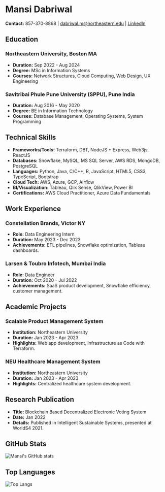 # Mansi Dabriwal

**Contact:** 857-370-8868 | dabriwal.m@northeastern.edu | [LinkedIn](linkedin.com/in/mansida)

## Education

### Northeastern University, Boston MA
- **Duration:** Sep 2022 - Aug 2024
- **Degree:** MSc in Information Systems
- **Courses:** Network Structures, Cloud Computing, Web Design, UX Engineering

### Savitribai Phule Pune University (SPPU), Pune India
- **Duration:** Aug 2016 - May 2020
- **Degree:** BE in Information Technology
- **Courses:** Database Management, Operating Systems, System Programming

## Technical Skills

- **Frameworks/Tools:** Terraform, DBT, NodeJS + Express, Web3js, ReactJS
- **Databases:** Snowflake, MySQL, MS SQL Server, AWS RDS, MongoDB, PostgreSQL
- **Languages:** Python, Java, C/C++, R, JavaScript, HTML5, CSS3, TypeScript, Bootstrap
- **Cloud Tech:** AWS, Azure, GCP, Airflow
- **BI/Visualization:** Tableau, Qlik Sense, QlikView, Power BI
- **Certifications:** AWS Cloud Practitioner, Azure Data Fundamentals

## Work Experience

### Constellation Brands, Victor NY
- **Role:** Data Engineering Intern
- **Duration:** May 2023 - Dec 2023
- **Achievements:** ETL pipelines, Snowflake optimization, Tableau dashboards.

### Larsen & Toubro Infotech, Mumbai India
- **Role:** Data Engineer
- **Duration:** Oct 2020 - Jul 2022
- **Achievements:** SaaS product development, Snowflake efficiency, customer management.

## Academic Projects

### Scalable Product Management System
- **Institution:** Northeastern University
- **Duration:** Jan 2023 - Apr 2023
- **Highlights:** Web app development, Infrastructure as Code with Terraform.

### NEU Healthcare Management System
- **Institution:** Northeastern University
- **Duration:** Jan 2023 - Apr 2023
- **Highlights:** Centralized healthcare system development.

## Research Publication

- **Title:** Blockchain Based Decentralized Electronic Voting System
- **Date:** Jan 2022
- **Details:** Published in Intelligent Sustainable Systems, presented at WorldS4 2021.

## GitHub Stats

![Mansi's GitHub stats](https://github-readme-stats.vercel.app/api?username=[Mansi-Dabriwal]&show_icons=true&theme=radical)

## Top Languages

![Top Langs](https://github-readme-stats.vercel.app/api/top-langs/?username=[Mansi-Dabriwal]&layout=compact)
